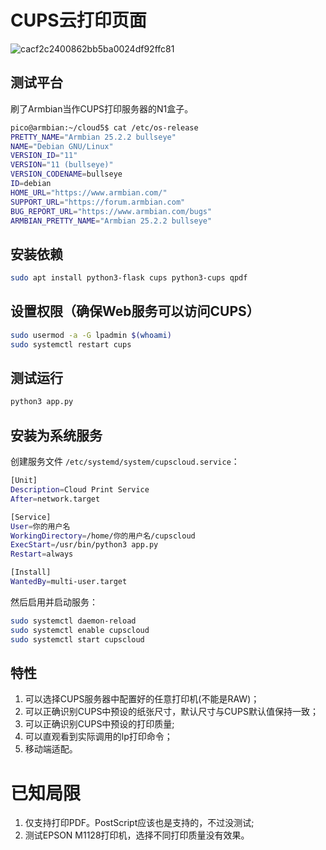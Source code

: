 # CUPS云打印页面
![cacf2c2400862bb5ba0024df92ffc81](https://github.com/user-attachments/assets/64792046-3593-4f7c-aaaa-0bb54eac7fa6)


## 测试平台
刷了Armbian当作CUPS打印服务器的N1盒子。
```bash
pico@armbian:~/cloud5$ cat /etc/os-release 
PRETTY_NAME="Armbian 25.2.2 bullseye"
NAME="Debian GNU/Linux"
VERSION_ID="11"
VERSION="11 (bullseye)"
VERSION_CODENAME=bullseye
ID=debian
HOME_URL="https://www.armbian.com/"
SUPPORT_URL="https://forum.armbian.com"
BUG_REPORT_URL="https://www.armbian.com/bugs"
ARMBIAN_PRETTY_NAME="Armbian 25.2.2 bullseye"
```
## 安装依赖
```bash
sudo apt install python3-flask cups python3-cups qpdf
```
## 设置权限（确保Web服务可以访问CUPS）
```bash
sudo usermod -a -G lpadmin $(whoami)
sudo systemctl restart cups
```
## 测试运行
```bash
python3 app.py
```
## 安装为系统服务
创建服务文件 `/etc/systemd/system/cupscloud.service`：
```bash
[Unit]
Description=Cloud Print Service
After=network.target

[Service]
User=你的用户名
WorkingDirectory=/home/你的用户名/cupscloud
ExecStart=/usr/bin/python3 app.py
Restart=always

[Install]
WantedBy=multi-user.target
```
然后启用并启动服务：
```bash
sudo systemctl daemon-reload
sudo systemctl enable cupscloud
sudo systemctl start cupscloud
```
## 特性
1. 可以选择CUPS服务器中配置好的任意打印机(不能是RAW)；
2. 可以正确识别CUPS中预设的纸张尺寸，默认尺寸与CUPS默认值保持一致；
3. 可以正确识别CUPS中预设的打印质量;
4. 可以直观看到实际调用的lp打印命令；
5. 移动端适配。
# 已知局限
1. 仅支持打印PDF。PostScript应该也是支持的，不过没测试;
2. 测试EPSON M1128打印机，选择不同打印质量没有效果。
